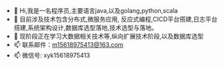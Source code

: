 - 👋 Hi,我是一名程序员,主要语言java,以及golang,python,scala
- 👀 目前涉及技术包含分布式,微服务应用, 反应式编程,CICD平台搭建,日志平台搭建,系统架构设计,数据库选型落地,技术选型与落地。
- 🌱 现阶段正在学习大数据相关技术等,纵向扩展技术阶段,以及数据库选型
- 📫 联系邮件：m15618975413@163.com  
- 📫 微信号: xyk15618975413

<!---
mloine/mloine is a ✨ special ✨ repository because its `README.md` (this file) appears on your GitHub profile.
You can click the Preview link to take a look at your changes.
--->
